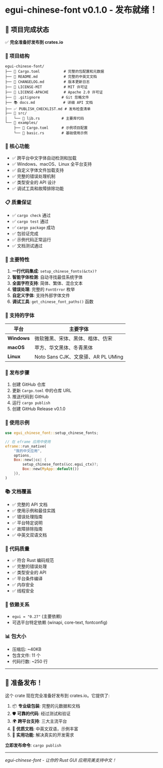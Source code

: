 # egui-chinese-font v0.1.0 - 发布就绪！

## 🎉 项目完成状态

✅ **完全准备好发布到 crates.io**

### 📁 项目结构
```
egui-chinese-font/
├── 📄 Cargo.toml           # 完整的包配置和元数据
├── 📖 README.md            # 完整的中英文文档
├── 📝 CHANGELOG.md         # 版本更新日志
├── 📄 LICENSE-MIT          # MIT 许可证
├── 📄 LICENSE-APACHE       # Apache 2.0 许可证
├── 🙈 .gitignore          # Git 忽略文件
├── 📚 docs.md             # 详细 API 文档
├── ✅ PUBLISH_CHECKLIST.md # 发布检查清单
├── 📂 src/
│   └── 📄 lib.rs          # 主要库代码
└── 📂 examples/
    ├── 📄 Cargo.toml      # 示例项目配置
    └── 📄 basic.rs        # 基础使用示例
```

### 🔧 核心功能
- ✅ 跨平台中文字体自动检测和加载
- ✅ Windows、macOS、Linux 全平台支持
- ✅ 自定义字体文件加载支持
- ✅ 完整的错误处理机制
- ✅ 类型安全的 API 设计
- ✅ 调试工具和故障排除功能

### 📋 质量保证
- ✅ `cargo check` 通过
- ✅ `cargo test` 通过
- ✅ `cargo package` 成功
- ✅ 包验证完成
- ✅ 示例代码正常运行
- ✅ 文档测试通过

### 🌟 主要特性
1. **一行代码集成**: `setup_chinese_fonts(&ctx)?`
2. **智能字体检测**: 自动寻找最佳系统字体
3. **全面字符支持**: 简体、繁体、混合文本
4. **错误处理**: 完整的 `FontError` 枚举
5. **自定义字体**: 支持外部字体文件
6. **调试工具**: `get_chinese_font_paths()` 函数

### 🎯 支持的字体
| 平台 | 主要字体 |
|------|----------|
| **Windows** | 微软雅黑、宋体、黑体、楷体、仿宋 |
| **macOS** | 苹方、华文黑体、冬青黑体 |
| **Linux** | Noto Sans CJK、文泉驿、AR PL UMing |

### 🚀 发布步骤
1. 创建 GitHub 仓库
2. 更新 `Cargo.toml` 中的仓库 URL
3. 推送代码到 GitHub
4. 运行 `cargo publish`
5. 创建 GitHub Release v0.1.0

### 📝 使用示例
```rust
use egui_chinese_font::setup_chinese_fonts;

// 在 eframe 应用中使用
eframe::run_native(
    "我的中文应用",
    options,
    Box::new(|cc| {
        setup_chinese_fonts(&cc.egui_ctx)?;
        Box::new(MyApp::default())
    }),
)
```

### 📚 文档覆盖
- ✅ 完整的 API 文档
- ✅ 使用示例和最佳实践
- ✅ 错误处理指南
- ✅ 平台特定说明
- ✅ 故障排除指南
- ✅ 中英文双语文档

### 🎨 代码质量
- ✅ 符合 Rust 编码规范
- ✅ 完整的错误处理
- ✅ 类型安全的 API
- ✅ 平台条件编译
- ✅ 内存安全
- ✅ 线程安全

### 🔗 依赖关系
- `egui = "0.27"` (主要依赖)
- 可选平台特定依赖 (winapi, core-text, fontconfig)

### 📊 包大小
- 压缩后: ~40KB
- 包含文件: 11 个
- 代码行数: ~250 行

---

## 🎊 准备发布！

这个 crate 现在完全准备好发布到 crates.io。它提供了:

1. 📦 **专业级包装**: 完整的元数据和文档
2. 🛡️ **可靠的代码**: 经过测试和验证
3. 🌍 **跨平台支持**: 三大主流平台
4. 📖 **优质文档**: 中英文双语，示例丰富
5. 🎯 **实用功能**: 解决真实的开发需求

**立即发布命令**: `cargo publish`

---

*egui-chinese-font - 让你的 Rust GUI 应用完美支持中文！*
